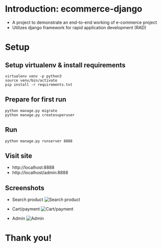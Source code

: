 # Introduction: ecommerce-django

- A project to demonstrate an end-to-end working of e-commerce project
- Utilizes django framework for rapid application development (RAD)

# Setup
## Setup virtualenv & install requirements
```
virtualenv venv -p python3
source venv/bin/activate
pip install -r requirements.txt
```

## Prepare for first run
```
python manage.py migrate
python manage.py createsuperuser
```

## Run
```
python manage.py runserver 8888
```

## Visit site
- http://localhost:8888
- http://localhost/admin:8888

## Screenshots
- Search product
![Search product](https://github.com/bishwo633/ecommerce-django/tree/master/static/images/output1-search.png)

- Cart/payment
![Cart/payment](https://github.com/bishwo633/ecommerce-django/tree/master/static/images/output2-cart.png)

- Admin
![Admin](https://github.com/bishwo633/ecommerce-django/tree/master/static/images/output3-admin.png)

# Thank you!